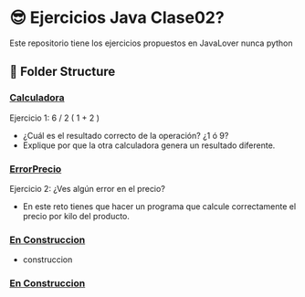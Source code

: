 # 😎 Ejercicios Java Clase02?

Este repositorio tiene los ejercicios propuestos en JavaLover nunca python

## 📂 Folder Structure 

### [Calculadora](CalculadoraCorrecta.java)
Ejercicio 1: 6 / 2 ( 1 + 2 )
 - ¿Cuál es el resultado correcto de la operación? ¿1 ó 9?
 - Explique por que la otra calculadora genera un resultado diferente.

### [ErrorPrecio](ErrorPrecio.java)

Ejercicio 2: ¿Ves algún error en el precio?
 - En este reto tienes que hacer un programa que calcule correctamente el precio por kilo del producto.

### [En Construccion](CalculadoraCorrecta.java)
 - construccion
### [En Construccion](CalculadoraCorrecta.java)

